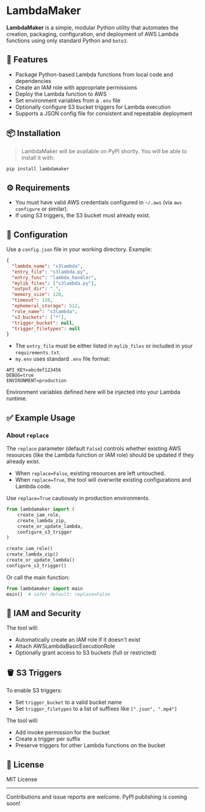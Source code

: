 # LambdaMaker

**LambdaMaker** is a simple, modular Python utility that automates the creation, packaging, configuration, and deployment of AWS Lambda functions using only standard Python and `boto3`.

## 🚀 Features

- Package Python-based Lambda functions from local code and dependencies
- Create an IAM role with appropriate permissions
- Deploy the Lambda function to AWS
- Set environment variables from a `.env` file
- Optionally configure S3 bucket triggers for Lambda execution
- Supports a JSON config file for consistent and repeatable deployment

## 📦 Installation

> LambdaMaker will be available on PyPI shortly. You will be able to install it with:

```bash
pip install lambdamaker
```

## ⚙️ Requirements

- You must have valid AWS credentials configured in `~/.aws` (via `aws configure` or similar).
- If using S3 triggers, the S3 bucket must already exist.

## 🔧 Configuration

Use a `config.json` file in your working directory. Example:

```json
{
  "lambda_name": "s3lambda",
  "entry_file": "s3lambda.py",
  "entry_func": "lambda_handler",
  "mylib_files": ["s3lambda.py"],
  "output_dir": ".",
  "memory_size": 128,
  "timeout": 120,
  "ephemeral_storage": 512,
  "role_name": "s3lambda",
  "s3_buckets": ["*"],
  "trigger_bucket": null,
  "trigger_filetypes": null
}
```

- The `entry_file` must be either listed in `mylib_files` or included in your `requirements.txt`.
- `my.env` uses standard `.env` file format:

```dotenv
API_KEY=abcdef123456
DEBUG=true
ENVIRONMENT=production
```

Environment variables defined here will be injected into your Lambda runtime.

## ✅ Example Usage

### About `replace`
The `replace` parameter (default `False`) controls whether existing AWS resources (like the Lambda function or IAM role) should be updated if they already exist.
- When `replace=False`, existing resources are left untouched.
- When `replace=True`, the tool will overwrite existing configurations and Lambda code.

Use `replace=True` cautiously in production environments.

```python
from lambdamaker import (
    create_iam_role,
    create_lambda_zip,
    create_or_update_lambda,
    configure_s3_trigger
)

create_iam_role()
create_lambda_zip()
create_or_update_lambda()
configure_s3_trigger()
```

Or call the main function:

```python
from lambdamaker import main
main()  # safer default: replace=False
```

## 🔐 IAM and Security

The tool will:
- Automatically create an IAM role if it doesn't exist
- Attach AWSLambdaBasicExecutionRole
- Optionally grant access to S3 buckets (full or restricted)

## 🪣 S3 Triggers

To enable S3 triggers:
- Set `trigger_bucket` to a valid bucket name
- Set `trigger_filetypes` to a list of suffixes like `[".json", ".mp4"]`

The tool will:
- Add invoke permission for the bucket
- Create a trigger per suffix
- Preserve triggers for other Lambda functions on the bucket

## 📄 License

MIT License

---

Contributions and issue reports are welcome. PyPI publishing is coming soon!



